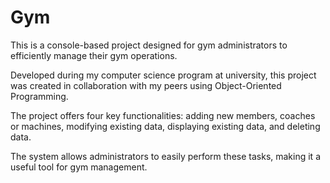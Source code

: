 # Gym

This is a console-based project designed for gym administrators to efficiently manage their gym operations. 

Developed during my computer science program at university, this project was created in collaboration with my peers using Object-Oriented Programming.

The project offers four key functionalities: adding new members, coaches or machines, modifying existing data, displaying existing data, and deleting data.

The system allows administrators to easily perform these tasks, making it a useful tool for gym management.
